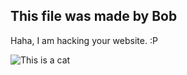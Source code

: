 ## This file was made by Bob

Haha, I am hacking your website. :P

![This is a cat](https://static01.nyt.com/images/2021/09/14/science/07CAT-STRIPES/07CAT-STRIPES-mediumSquareAt3X-v2.jpg)
